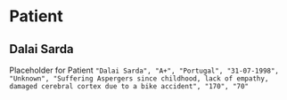 # Patient
## Dalai Sarda
Placeholder for Patient
`"Dalai Sarda", "A+", "Portugal", "31-07-1998", "Unknown", "Suffering Aspergers since childhood, lack of empathy, damaged cerebral cortex due to a bike accident", "170", "70" `
